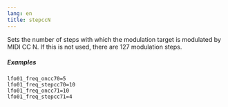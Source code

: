 ```yaml
---
lang: en
title: stepccN
---
```

Sets the number of steps with which the modulation target is modulated by
MIDI CC N. If this is not used, there are 127 modulation steps.

##### Examples

```
lfo01_freq_oncc70=5
lfo01_freq_stepcc70=10
lfo01_freq_oncc71=10
lfo01_freq_stepcc71=4
```